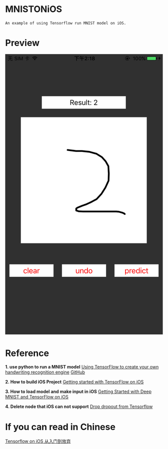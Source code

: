 # MNISTONiOS
```
An example of using Tensorflow run MNIST model on iOS.
```

# Preview

![](https://github.com/Thanatos-L/MNISTONiOS/blob/master/MNISTTFiOS/readme/pic1.png)

# Reference

**1. use python to run a MNIST model**
[Using TensorFlow to create your own handwriting recognition engine](https://niektemme.com/2016/02/21/tensorflow-handwriting/)
[GitHub](https://github.com/niektemme/tensorflow-mnist-predict/)

**2. How to build iOS Project**
[Getting started with TensorFlow on iOS](http://machinethink.net/blog/tensorflow-on-ios/)

**3. How to load model and make input in iOS**
[Getting Started with Deep MNIST and TensorFlow on iOS](http://www.mattrajca.com/2016/11/25/getting-started-with-deep-mnist-and-tensorflow-on-ios.html)


**4. Delete node that iOS can not support**
[Drop dropout from Tensorflow](https://dato.ml/drop-dropout-from-frozen-model/)

# If you can read in Chinese
[Tensorflow on iOS 从入门到放弃](http://www.jianshu.com/p/525a1c507d76)
